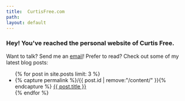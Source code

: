 ```yaml
---
title:  CurtisFree.com
path:
layout: default
---
```

### Hey! You've reached the personal website of Curtis Free.

Want to talk? Send me an [email][email]! Prefer to read? Check out some of my latest blog posts:

<ul class="postlist">
    {% for post in site.posts limit: 3 %}
    <li>
      {% capture permalink %}/{{ post.id | remove:"/content/" }}{% endcapture %}
      <a href="{{ permalink }}">{{ post.title }}</a>
    </li>
    {% endfor %}
</ul>

[email]: mailto:cf@curtisfree.com
